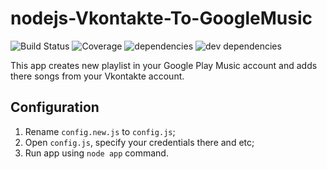 # nodejs-Vkontakte-To-GoogleMusic
![Build Status](https://img.shields.io/travis/IncoCode/nodejs-Vkontakte-To-GoogleMusic.svg) ![Coverage](https://img.shields.io/coveralls/IncoCode/nodejs-Vkontakte-To-GoogleMusic.svg)  ![dependencies](https://img.shields.io/david/IncoCode/nodejs-Vkontakte-To-GoogleMusic.svg) ![dev dependencies](https://img.shields.io/david/dev/IncoCode/nodejs-Vkontakte-To-GoogleMusic.svg) 

This app creates new playlist in your Google Play Music account and adds there songs from your Vkontakte account.

## Configuration
1. Rename `config.new.js` to `config.js`;
2. Open `config.js`, specify your credentials there and etc;
3. Run app using `node app` command.

